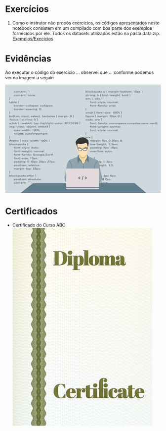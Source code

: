 # Exercícios

1. Como o instrutor não propôs exercícios, os códigos apresentados neste notebook consistem em um compilado com boa parte dos exemplos fornecidos por ele. Todos os datasets utilizados estão na pasta data.zip.
[Exemplos/Execicios](exercicios/Exercicios_(compilado).ipynb)


# Evidências


Ao executar o código do exercício ... observei que ... conforme podemos ver na imagem a seguir:


![Evidencia 1](evidencias/sample.webp)



# Certificados


- Certificado do Curso ABC
![Curso ABC](certificados/sample.png)


